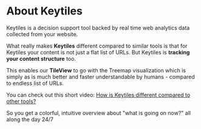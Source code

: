 # About Keytiles

Keytiles is a decision support tool backed by real time web analytics data collected from your website.

What really makes **Keytiles** different compared to similar tools is that for Keytiles your content is not just a flat list of URLs. But Keytiles is **tracking your content structure** too.

This enables our **TileView** to go with the Treemap visualization which is simply as is much better and faster understandable by humans - compared to endless list of URLs.

You can check out this short video: [How is Keytiles different compared to other tools?](https://www.youtube.com/watch?v=m0OXllnoZcQ)

So you get a colorful, intuitive overview
about "what is going on now?" all along the day 24/7